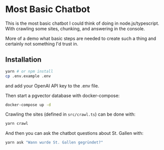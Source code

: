 # Most Basic Chatbot

This is the most basic chatbot I could think of doing in node.js/typescript. With crawling some sites, chunking, and answering in the console.

More of a demo what basic steps are needed to create such a thing and certainly not something I'd trust in.


## Installation

```bash
yarn # or npm install
cp .env.example .env
``` 
and add your OpenAI API key to the .env file.

Then start a pgvector database with docker-compose:

```bash
docker-compose up -d
```

Crawling the sites (defined in `src/crawl.ts`) can be done with:

```bash
yarn crawl
```

And then you can ask the chatbot questions about St. Gallen with:

```bash
yarn ask "Wann wurde St. Gallen gegründet?"
```
